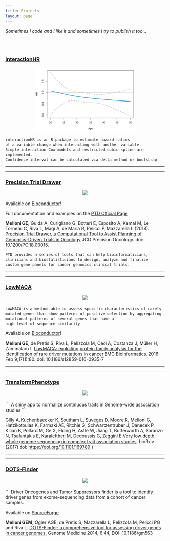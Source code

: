 ```yaml
---
title: Projects
layout: page
---
```


*Sometimes I code and I like it and sometimes I try to publish it too...*

<br>
<br>

### [interactionHR](https://github.com/gmelloni/interactionHR)

<div style="text-align:center">
<a href="https://github.com/gmelloni/interactionHR">
<img src="images/intHRplot.png" height="200" style="vertical-align:right" />
</a>
</div>

```
interactionHR is an R package to estimate hazard ratios 
of a variable change when interacting with another variable.
Simple interaction Cox models and restricted cubic spline are implemented.
Confidence interval can be calculated via delta method or bootstrap.
```


----------------------
----------------------


### [Precision Trial Drawer](https://gmelloni.github.io/ptd)

<div style="text-align:center">
<a href="https://gmelloni.github.io/ptd">
<img src="images/conclusionSlide2.jpg" height="200" style="vertical-align:right" />
</a>
</div>

Available on [Bioconductor](https://www.bioconductor.org/packages/devel/bioc/html/PrecisionTrialDrawer.html)!

Full documentation and examples on the [PTD Official Page](https://gmelloni.github.io/ptd/)

**Melloni GE**, Guida A, Curigliano G, Botteri E, Esposito A, Kamal M, Le Torneau C, Riva L, Magi A, de Maria R, Pelicci P, Mazzarella L (2018). [Precision Trial Drawer, a Computational Tool to Assist Planning of Genomics-Driven Trials in Oncology](https://ascopubs.org/doi/full/10.1200/PO.18.00015) JCO Precision Oncology. doi: 10.1200/PO.18.00015.

```
PTD provides a series of tools that can help bioinformaticians, 
clinicians and biostatisticians to design, analyze and finalize 
custom gene panels for cancer genomics clinical trials.
```


----------------------
----------------------

### [LowMACA](http://cgsb.genomics.iit.it/wiki/projects/LowMACA)

<div style="text-align:center">
<a href="http://cgsb.genomics.iit.it/wiki/projects/LowMACA">
<img src="images/lowmaca_logo.png" height="200" style="vertical-align:right" />
</a>
</div>

```
LowMACA is a method able to assess specific characteristics of rarely 
mutated genes that show patterns of positive selection by aggregating 
mutational patterns of several genes that have a 
high level of sequence similarity 
```

Available on [Bioconductor](http://www.bioconductor.org/packages/release/bioc/html/LowMACA.html)!

**Melloni GE**, de Pretis S, Riva L, Pelizzola M, Céol A, Costanza J, Müller H, Zammataro L [LowMACA: exploiting protein family analysis for the identification of rare driver mutations in cancer](https://bmcbioinformatics.biomedcentral.com/articles/10.1186/s12859-016-0935-7) BMC Bioinformatics. 2016 Feb 9;17(1):80. doi: 10.1186/s12859-016-0935-7


----------------------
----------------------

### [TransformPhenotype](https://github.com/gmelloni/transformPhenotype)

<div style="text-align:center">
<a href="https://github.com/gmelloni/transformPhenotype">
<img src="images/normalization_mod.png" height="200" style="vertical-align:right" />
</a>
</div>
<br>
```
A shiny app to normalize continuous traits in Genome-wide 
association studies
```

Gilly A, Kuchenbaecker K, Southam L, Suveges D, Moore R, Melloni G, Hatzikotoulas K, Farmaki AE, Ritchie G, Schwartzentruber J, Danecek P, Kilian B, Pollard M, Ge X, Elding H, Astle W, Jiang T, Butterworth A, Soranzo N, Tsafantakis E, Karaleftheri M, Dedoussis G, Zeggini E [Very low depth whole genome sequencing in complex trait association studies](https://www.biorxiv.org/content/early/2017/07/28/169789), bioRxiv (2017) doi: https://doi.org/10.1101/169789 )


----------------------
----------------------

### [DOTS-Finder](http://cgsb.genomics.iit.it/wiki/projects/DOTS-Finder)

<div style="text-align:center">
<a href="http://cgsb.genomics.iit.it/wiki/projects/DOTS-Finder">
<img src="images/dotsfinderlogo.png" height="200" style="vertical-align:right" />
</a>
</div>
<br>
```
Driver Oncogenes and Tumor Suppressors finder is a tool 
to identify driver genes from exome-sequencing data 
from a cohort of cancer samples.
```

Available on [SourceForge](https://sourceforge.net/projects/dotsfinder/)

**Melloni GEM**, Ogier AGE, de Pretis S, Mazzarella L, Pelizzola M, Pelicci PG and Riva L. 
[DOTS-Finder: a comprehensive tool for assessing driver genes in cancer genomes.](https://genomemedicine.biomedcentral.com/articles/10.1186/gm563) 
Genome Medicine 2014, 6:44, DOI: 10.1186/gm563